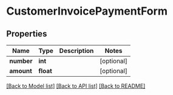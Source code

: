 # CustomerInvoicePaymentForm

## Properties
Name | Type | Description | Notes
------------ | ------------- | ------------- | -------------
**number** | **int** |  | [optional] 
**amount** | **float** |  | [optional] 

[[Back to Model list]](../README.md#documentation-for-models) [[Back to API list]](../README.md#documentation-for-api-endpoints) [[Back to README]](../README.md)


